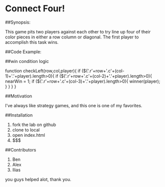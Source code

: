 # Connect Four!

##Synopsis:

 This game pits two players against each other to try line up four of their color pieces in either a row column or diagonal. The first player to accomplish this task wins.

##Code Example:

##win condition logic

function checkLeft(row,col,player){
  if ($('.r'+row+'.c'+(col-1)+'.'+player).length>0){
    if ($('.r'+row+'.c'+(col-2)+'.'+player).length>0){
      nearWin = 1;
      if ($('.r'+row+'.c'+(col-3)+'.'+player).length>0){
        winner(player);
      }
    }
  }
 }

##Motivation

 I've always like strategy games, and this one is one of my favorites.

##Installation

1. fork the lab on github
2. clone to local
3. open index.html
4. $$$

##Contributors

 1. Ben
 2. Alex
 3. Ilias

 you guys helped alot, thank you.

